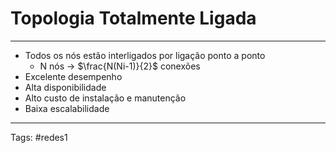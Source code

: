 # Topologia Totalmente Ligada

---

- Todos os nós estão interligados por ligação ponto a ponto
	- N nós -> $\frac{N(Ni-1)}{2}$ conexões
- Excelente desempenho
- Alta disponibilidade
- Alto custo de instalação e manutenção
- Baixa escalabilidade

---

Tags: #redes1 